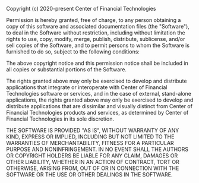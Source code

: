 Copyright (c) 2020-present Center of Financial Technologies

Permission is hereby granted, free of charge, to any person obtaining a copy of this software and associated documentation files (the "Software"), to deal in the Software without restriction, including without limitation the rights to use, copy, modify, merge, publish, distribute, sublicense, and/or sell copies of the Software, and to permit persons to whom the Software is furnished to do so, subject to the following conditions:

The above copyright notice and this permission notice shall be included in all copies or substantial portions of the Software.

The rights granted above may only be exercised to develop and distribute applications that integrate or interoperate with Center of Financial Technologies software or services, and in the case of external, stand-alone applications, the rights granted above may only be exercised to develop and distribute applications that are dissimilar and visually distinct from Center of Financial Technologies products and services, as determined by Center of Financial Technologies in its sole discretion.

THE SOFTWARE IS PROVIDED "AS IS", WITHOUT WARRANTY OF ANY KIND, EXPRESS OR IMPLIED, INCLUDING BUT NOT LIMITED TO THE WARRANTIES OF MERCHANTABILITY, FITNESS FOR A PARTICULAR PURPOSE AND NONINFRINGEMENT. IN NO EVENT SHALL THE AUTHORS OR COPYRIGHT HOLDERS BE LIABLE FOR ANY CLAIM, DAMAGES OR OTHER LIABILITY, WHETHER IN AN ACTION OF CONTRACT, TORT OR OTHERWISE, ARISING FROM, OUT OF OR IN CONNECTION WITH THE SOFTWARE OR THE USE OR OTHER DEALINGS IN THE SOFTWARE.

